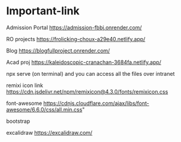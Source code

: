 # Important-link

Admission Portal
https://admission-fbbj.onrender.com/

RO projects
https://frolicking-choux-a29e40.netlify.app/

Blog
https://blogfullproject.onrender.com/

Acad proj
https://kaleidoscopic-cranachan-3684fa.netlify.app/

npx serve (on terminal) and you can access all the files over intranet

remixi icon link
https://cdn.jsdelivr.net/npm/remixicon@4.3.0/fonts/remixicon.css

font-awesome
https://cdnjs.cloudflare.com/ajax/libs/font-awesome/6.6.0/css/all.min.css"

bootstrap
<link href="https://cdn.jsdelivr.net/npm/bootstrap@5.3.3/dist/css/bootstrap.min.css" rel="stylesheet" integrity="sha384-QWTKZyjpPEjISv5WaRU9OFeRpok6YctnYmDr5pNlyT2bRjXh0JMhjY6hW+ALEwIH" crossorigin="anonymous">

excalidraw
https://excalidraw.com/
